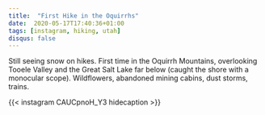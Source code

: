 ```yaml
---
title:  "First Hike in the Oquirrhs"
date:  2020-05-17T17:40:36+01:00
tags: [instagram, hiking, utah]
disqus: false
---
```


Still seeing snow on hikes. First time in the Oquirrh Mountains, overlooking Tooele Valley and the Great Salt Lake far below (caught the shore with a monocular scope). Wildflowers, abandoned mining cabins, dust storms, trains.

{{< instagram CAUCpnoH_Y3 hidecaption >}}

